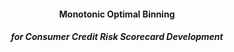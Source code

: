 #### <p align="center"> Monotonic Optimal Binning </p>
##### <p align="center">  for Consumer Credit Risk Scorecard Development </p>

